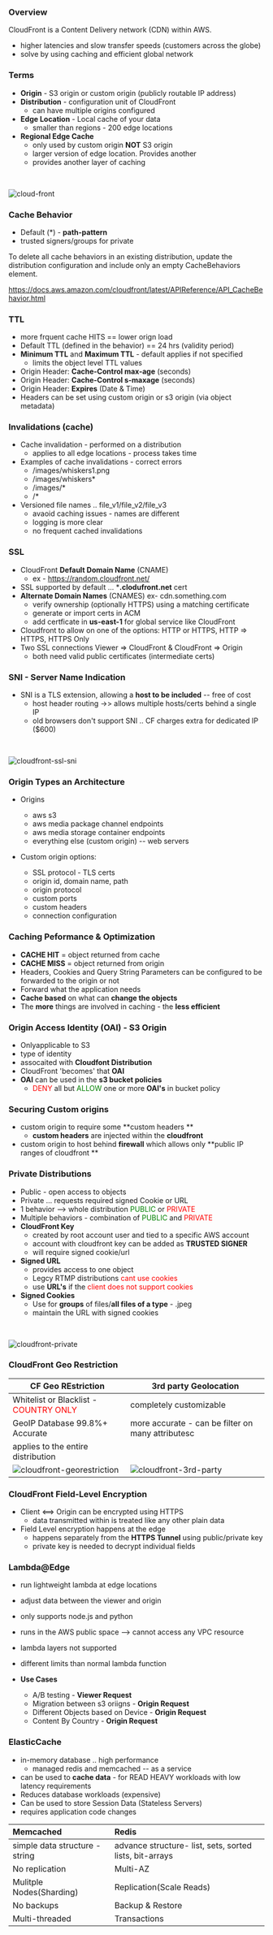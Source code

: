 ### Overview
CloudFront is a Content Delivery network (CDN) within AWS.
- higher latencies and slow transfer speeds (customers across the globe)
- solve by using caching and efficient global network

### Terms
- **Origin** - S3 origin or custom origin (publicly routable IP address)
- **Distribution** - configuration unit of CloudFront
    - can have multiple origins configured
- **Edge Location** - Local cache of your data 
    - smaller than regions - 200 edge locations
- **Regional Edge Cache**
    - only used by custom origin **NOT** S3 origin
    - larger version of edge location. Provides another 
    - provides another layer of caching

</br>

![cloud-front](cloud-front.png)


### Cache Behavior
- Default (*) - **path-pattern**
- trusted signers/groups for private


To delete all cache behaviors in an existing distribution, update the distribution configuration and include only an empty CacheBehaviors element.


https://docs.aws.amazon.com/cloudfront/latest/APIReference/API_CacheBehavior.html

### TTL
- more frquent cache HITS == lower orign load
- Default TTL (defined in the behavior) == 24 hrs (validity period)
- **Minimum TTL** and **Maximum TTL** - default applies if not specified
  - limits the object level TTL values
- Origin Header: **Cache-Control max-age** (seconds)
- Origin Header: **Cache-Control s-maxage** (seconds)
- Origin Header: **Expires** (Date & Time)
- Headers can be set using custom origin or s3 origin (via object metadata)

### Invalidations (cache)
- Cache invalidation - performed on a distribution
    - applies to all edge locations - process takes time
- Examples of cache invalidations - correct errors
  - /images/whiskers1.png
  - /images/whiskers*
  - /images/*
  - /*
- Versioned file names ..  file_v1/file_v2/file_v3 
    - avaoid caching issues - names are different
    - logging is more clear
    - no frequent cached invalidations

### SSL
- CloudFront **Default Domain Name** (CNAME)
    - ex - https://random.cloudfront.net/
- SSL supported by default ... ***.clodufront.net** cert
- **Alternate Domain Names** (CNAMES) ex- cdn.something.com
    - verify ownership (optionally HTTPS) using a matching certificate
    - generate or import certs in ACM 
    - add certficate in **us-east-1** for global service like CloudFront
- Cloudfront to allow on one of the options: HTTP or HTTPS, HTTP => HTTPS, HTTPS Only
- Two SSL connections Viewer => CloudFront &  CloudFront => Origin
    - both need valid public certificates (intermediate certs)


### SNI - Server Name Indication
- SNI is a TLS extension, allowing a **host to be included** -- free of cost
    - host header routing ->> allows multiple hosts/certs behind a single IP 
    - old browsers don't support SNI .. CF charges extra for dedicated IP ($600)

</br>

![cloudfront-ssl-sni](cloudfront-ssl-sni.png)

### Origin Types an Architecture
- Origins
    - aws s3 
    - aws media package channel endpoints
    - aws media storage container endpoints
    - everything else (custom origin) -- web servers

- Custom origin options:
    - SSL protocol - TLS certs
    - origin id, domain name, path
    - origin protocol
    - custom ports
    - custom headers
    - connection configuration

### Caching Peformance & Optimization
- **CACHE HIT** = object returned from cache
- **CACHE MISS** = object returned from origin 
- Headers, Cookies and Query String Parameters can be configured to be forwarded to the origin or not
- Forward what the application needs 
- **Cache based** on what can **change the objects**
- The **more** things are involved in caching - the **less efficient**

###  Origin Access Identity (OAI) - S3 Origin
- Onlyapplicable to S3
- type of identity
- assocaited with **Cloudfont Distribution**
- CloudFront 'becomes' that **OAI**
- **OAI** can be used in the **s3 bucket policies**
    - <span style="color:red">DENY</span> all but <span style="color:green">ALLOW</span> one or more **OAI's** in bucket policy

### Securing Custom origins
- custom origin to require some **custom headers **
    - **custom headers** are injected within the **cloudfront**
- custom origin to host behind **firewall** which allows only **public IP ranges of cloudfront **

### Private Distributions
- Public - open access to objects
- Private ... requests required signed Cookie or URL
- 1 behavior --> whole distribution <span style="color:green">PUBLIC</span> or <span style="color:red">PRIVATE</span>
- Multiple behaviors - combination of <span style="color:green">PUBLIC</span> and <span style="color:red">PRIVATE</span>
- **CloudFront Key** 
    - created by root account user and tied to a specific AWS account
    - account with cloudfront key can be added as **TRUSTED SIGNER**
    - will require signed cookie/url
- **Signed URL** 
    - provides access to one object 
    - Legcy RTMP distributions <span style="color:red">cant use cookies</span>
    - use **URL's** if the <span style="color:red">client does not support cookies</span>
- **Signed Cookies**
    - Use for **groups** of files/**all files of a type** - .jpeg
    - maintain the URL with signed cookies

</br>

![cloudfront-private](cloudfront-private.png)

### CloudFront Geo Restriction

|CF Geo REstriction| 3rd party Geolocation|
|--|---|
|Whitelist or Blacklist - <span style="color:red">COUNTRY ONLY</span>| completely customizable|
| GeoIP Database 99.8%+ Accurate| more accurate - can be filter on many attributesc|
| applies to the entire distribution | |
| ![cloudfront-georestriction](cloudfront-georestriction.png) | ![cloudfront-3rd-party](cloudfront-3rd-party.png) |

### CloudFront Field-Level Encryption
- Client <==> Origin can be encrypted using HTTPS
    - data transmitted within is treated like any other plain data
- Field Level encryption happens at the edge
    - happens separately from the **HTTPS Tunnel** using public/private key
    - private key is needed to decrypt individual fields

### Lambda@Edge
- run lightweight lambda at edge locations
- adjust data between the viewer and origin
- only supports node.js and python
- runs in the AWS public space --> cannot access any VPC resource
- lambda layers not supported
- different limits than normal lambda function

- **Use Cases**
    - A/B testing - **Viewer Request**
    - Migration between s3 oriigns - **Origin Request**
    - Different Objects based on Device - **Origin Request**
    - Content By Country - **Origin Request**

### ElasticCache
- in-memory database .. high performance
    - managed redis and memcached -- as a service
- can be used to **cache data** - for READ HEAVY workloads with low latency requirements
- Reduces database workloads (expensive)
- Can be used to store Session Data (Stateless Servers)
- requires application code changes

|Memcached|Redis|
| :--- | :--- |
|simple data structure - string|advance structure- list, sets, sorted lists, bit-arrays|
|No replication|Multi-AZ|
|Mulitple Nodes(Sharding)|Replication(Scale Reads)|
|No backups|Backup & Restore|
|Multi-threaded|Transactions|
